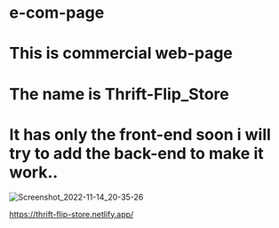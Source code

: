 # e-com-page
# This is commercial web-page 
# The name is Thrift-Flip_Store
# It has only the front-end soon i will try to add the back-end to make it work..
![Screenshot_2022-11-14_20-35-26](https://user-images.githubusercontent.com/112026180/201694117-e096dfbc-7869-45b0-b549-0e481c144a3e.png)

https://thrift-flip-store.netlify.app/
